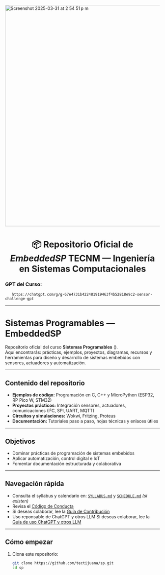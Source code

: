 

<img width="717" alt="Screenshot 2025-03-31 at 2 54 51 p m" src="https://github.com/user-attachments/assets/90f89108-192c-48b0-baef-558bf4ad686f" />

<h1 align="center">📦 Repositorio Oficial de <em>EmbeddedSP</em> TECNM — Ingeniería en Sistemas Computacionales </h1>

### GPT del Curso: 
       https://chatgpt.com/g/g-67e4731b422481919463f4b52818e9c2-sensor-challenge-gpt


---
# Sistemas Programables — EmbeddedSP

Repositorio oficial del curso **Sistemas Programables** ().  
Aquí encontrarás: prácticas, ejemplos, proyectos, diagramas, recursos y herramientas para diseño y desarrollo de sistemas embebidos con sensores, actuadores y automatización.

---

## Contenido del repositorio

- **Ejemplos de código:** Programación en C, C++ y MicroPython (ESP32, RP Pico W, STM32)
- **Proyectos prácticos:** Integración sensores, actuadores, comunicaciones (I²C, SPI, UART, MQTT)
- **Circuitos y simulaciones:** Wokwi, Fritzing, Proteus
- **Documentación:** Tutoriales paso a paso, hojas técnicas y enlaces útiles

---

## Objetivos

- Dominar prácticas de programación de sistemas embebidos
- Aplicar automatización, control digital e IoT
- Fomentar documentación estructurada y colaborativa

---

## Navegación rápida

- Consulta el syllabus y calendario en: [`SYLLABUS.md`](./SYLLABUS.md) y [`SCHEDULE.md`](./SCHEDULE.md) *(si existen)*
- Revisa el [Código de Conducta](./CODE_OF_CONDUCT.md)
- Si deseas colaborar, lee la [Guía de Contribución](./CONTRIBUTING.md)
- Uso reponsable de ChatGPT y otros LLM  Si deseas colaborar, lee la [Guía de uso ChatGPT y otros LLM](./AI_GUIDANCE.md)
  
---

## Cómo empezar

1. Clona este repositorio:
   ```bash
   git clone https://github.com/tectijuana/sp.git
   cd sp
